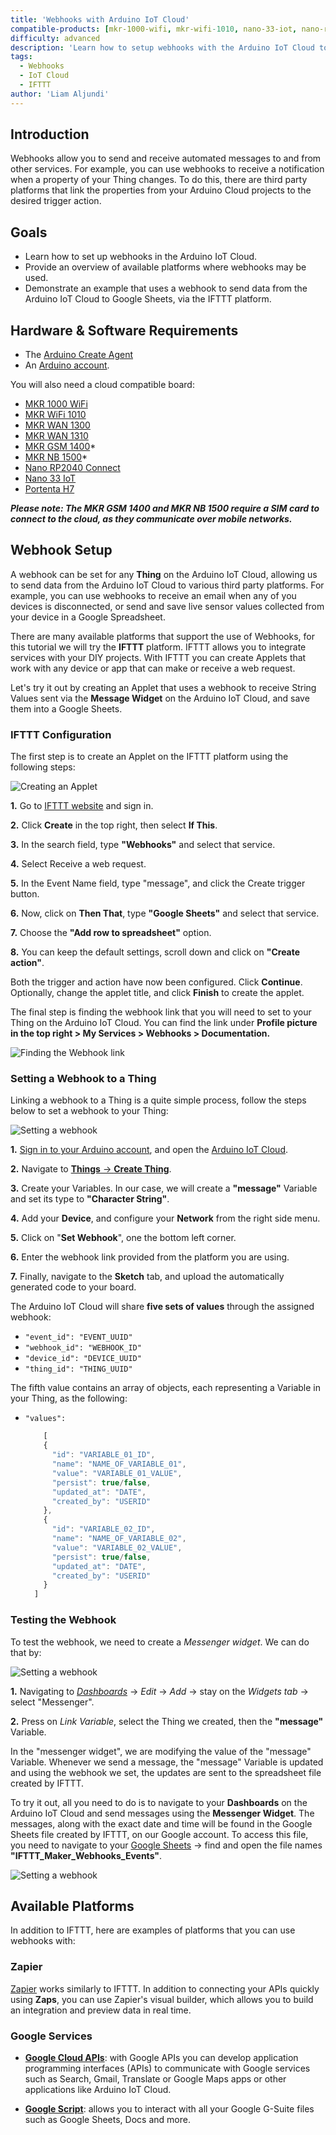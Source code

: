 ```yaml
---
title: 'Webhooks with Arduino IoT Cloud'
compatible-products: [mkr-1000-wifi, mkr-wifi-1010, nano-33-iot, nano-rp2040-connect]
difficulty: advanced
description: 'Learn how to setup webhooks with the Arduino IoT Cloud to work with third party platforms such as IFTTT.'
tags:
  - Webhooks
  - IoT Cloud
  - IFTTT
author: 'Liam Aljundi'
---
```


## Introduction

Webhooks allow you to send and receive automated messages to and from other services. For example, you can use webhooks to receive a notification when a property of your Thing changes. To do this, there are third party platforms that link the properties from your Arduino Cloud projects to the desired trigger action.

## Goals

- Learn how to set up webhooks in the Arduino IoT Cloud.
- Provide an overview of available platforms where webhooks may be used.
- Demonstrate an example that uses a webhook to send data from the Arduino IoT Cloud to Google Sheets, via the IFTTT platform.

## Hardware & Software Requirements

- The [Arduino Create Agent](https://github.com/arduino/arduino-create-agent)
- An [Arduino account](http://create.arduino.cc/iot).

You will also need a cloud compatible board:

- [MKR 1000 WiFi](https://store.arduino.cc/arduino-mkr1000-wifi)
- [MKR WiFi 1010](https://store.arduino.cc/arduino-mkr-wifi-1010)
- [MKR WAN 1300](https://store.arduino.cc/arduino-mkr-wan-1300-lora-connectivity-1414)
- [MKR WAN 1310](https://store.arduino.cc/mkr-wan-1310)
- [MKR GSM 1400](https://store.arduino.cc/arduino-mkr-gsm-1400)\*
- [MKR NB 1500](https://store.arduino.cc/arduino-mkr-nb-1500-1413)\*
- [Nano RP2040 Connect](https://store.arduino.cc/nano-rp2040-connect)
- [Nano 33 IoT](https://store.arduino.cc/arduino-nano-33-iot)
- [Portenta H7](https://store.arduino.cc/portenta-h7)

***Please note: The MKR GSM 1400 and MKR NB 1500 require a SIM card to connect to the cloud, as they communicate over mobile networks.***

## Webhook Setup

A webhook can be set for any **Thing** on the Arduino IoT Cloud, allowing us to send data from the Arduino IoT Cloud to various third party platforms. For example, you can use webhooks to receive an email when any of you devices is disconnected, or send and save live sensor values collected from your device in a Google Spreadsheet.

There are many available platforms that support the use of Webhooks, for this tutorial we will try the **IFTTT** platform. IFTTT allows you to integrate services with your DIY projects. With IFTTT you can create Applets that work with any device or app that can make or receive a web request.

Let's try it out by creating an Applet that uses a webhook to receive String Values sent via the **Message Widget** on the Arduino IoT Cloud, and save them into a Google Sheets.

### IFTTT Configuration

The first step is to create an Applet on the IFTTT platform using the following steps:

![Creating an Applet](assets/creating-an-applet.gif)

**1.** Go to [IFTTT website](maker.ifttt.com) and sign in.

**2.** Click **Create** in the top right, then select **If This**.

**3.** In the search field, type **"Webhooks"** and select that service.

**4.** Select Receive a web request.

**5.** In the Event Name field, type "message", and click the Create trigger button.

**6.** Now, click on **Then That**, type **"Google Sheets"** and select that service.

**7.** Choose the **"Add row to spreadsheet"** option.

**8.** You can keep the default settings, scroll down and click on **"Create action"**.

Both the trigger and action have now been configured. Click **Continue**. Optionally, change the applet title, and click **Finish** to create the applet.

The final step is finding the webhook link that you will need to set to your Thing on the Arduino IoT Cloud. You can find the link under **Profile picture in the top right > My Services > Webhooks > Documentation.**

![Finding the Webhook link](assets/finding-webhook-link.png)

### Setting a Webhook to a Thing

Linking a webhook to a Thing is a quite simple process, follow the steps below to set a webhook to your Thing:

![Setting a webhook](assets/setting-a-webhook.gif)

**1.** [Sign in to your Arduino account](https://create.arduino.cc/iot), and open the [Arduino IoT Cloud](https://create.arduino.cc/iot).

**2.** Navigate to [**Things** -> **Create Thing**](https://create.arduino.cc/iot/things).

**3.** Create your Variables. In our case, we will create a **"message"** Variable and set its type to **"Character String"**.

**4.** Add your **Device**, and configure your **Network** from the right side menu.

**5.** Click on "**Set Webhook**", one the bottom left corner.

**6.** Enter the webhook link provided from the platform you are using.

**7.** Finally, navigate to the **Sketch** tab, and upload the automatically generated code to your board.

The Arduino IoT Cloud will share **five sets of values** through the assigned webhook:

- `"event_id": "EVENT_UUID"`
- `"webhook_id": "WEBHOOK_ID"`
- `"device_id": "DEVICE_UUID"`
- `"thing_id": "THING_UUID"`

The fifth value contains an array of objects, each representing a Variable in your Thing, as the following:

- `"values":`
  ```js
      [
      {
        "id": "VARIABLE_01_ID",
        "name": "NAME_OF_VARIABLE_01",
        "value": "VARIABLE_01_VALUE",
        "persist": true/false,
        "updated_at": "DATE",
        "created_by": "USERID"
      },
      {
        "id": "VARIABLE_02_ID",
        "name": "NAME_OF_VARIABLE_02",
        "value": "VARIABLE_02_VALUE",
        "persist": true/false,
        "updated_at": "DATE",
        "created_by": "USERID"
      }
    ]
  ```

### Testing the Webhook

To test the webhook, we need to create a *Messenger widget*. We can do that by:

![Setting a webhook](assets/webhook-dashboard.gif)

**1.** Navigating to [*Dashboards*](https://create.arduino.cc/iot/dashboards) -> *Edit* -> *Add* -> stay on the *Widgets tab* -> select "Messenger".

**2.** Press on *Link Variable*, select the Thing we created, then the **"message"** Variable.

In the "messenger widget", we are modifying the value of the "message" Variable. Whenever we send a message, the "message" Variable is updated and using the webhook we set, the updates are sent to the spreadsheet file created by IFTTT.

To try it out, all you need to do is to navigate to your **Dashboards** on the Arduino IoT Cloud and send messages using the **Messenger Widget**. The messages, along with the exact date and time will be found in the Google Sheets file created by IFTTT, on our Google account. To access this file, you need to navigate to your [Google Sheets](https://docs.google.com/spreadsheets) -> find and open the file names **"IFTTT_Maker_Webhooks_Events"**.

![Setting a webhook](assets/webhook-dashboard-sheets.gif)

## Available Platforms

In addition to IFTTT, here are examples of platforms that you can use webhooks with:

### Zapier

[Zapier](https://zapier.com/) works similarly to IFTTT. In addition to connecting your APIs quickly using **Zaps**, you can use Zapier's visual builder, which allows you to build an integration and preview data in real time.

### Google Services

- [**Google Cloud APIs**](https://cloud.google.com/apis/docs/overview): with Google APIs you can develop application programming interfaces (APIs) to communicate with Google services such as Search, Gmail, Translate or Google Maps apps or other applications like Arduino IoT Cloud.

- [**Google Script**](https://developers.google.com/apps-script): allows you to interact with all your Google G-Suite files such as Google Sheets, Docs and more.

